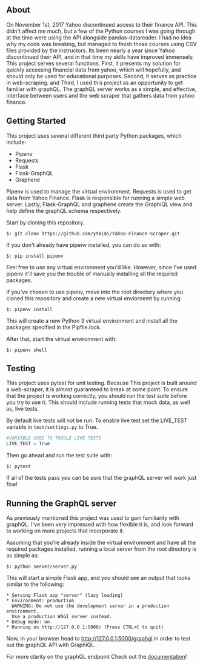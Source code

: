 ## About
On November 1st, 2017 Yahoo discontinued access to their finance API. This didn't affect me much, but a few of the Python courses I was going through at the time were using the API alongside pandas-datareader. I had no idea why my code was breaking, but managed to finish those courses using CSV files provided by the instructors. Its been nearly a year since Yahoo discontinued their API, and in that time my skills have improved immensely. This project serves several functions. First, it presents my solution for quickly accessing financial data from yahoo, which will hopefully, and should only be used for educational purposes. Second, it serves as practice in web-scraping. and Third, I used this project as an opportunity to get familiar with graphQL. The graphQL server works as a simple, and effective, interface between users and the web scraper that gathers data from yahoo finance.


## Getting Started
This project uses several different third party Python packages, which include:
* Pipenv
* Requests
* Flask
* Flask-GraphQL
* Graphene

Pipenv is used to manage the virtual environment. Requests is used to get data from Yahoo Finance. Flask is responsible for running a simple web server. Lastly, Flask-GraphQL and graphene create the GraphiQL view and help define the graphQL schema respectively.

Start by cloning this repository.
```
$: git clone https://github.com/ytmimi/Yahoo-Finance-Scraper.git
```
If you don't already have pipenv installed, you can do so with:
```
$: pip install pipenv
```
Feel free to use any virtual environment you'd like. However,  since I've used pipenv it'll
save you the trouble of manually installing all the required packages.

If you've chosen to use pipenv, move into the root directory where you cloned this repository and create a new virtual enviornemt by running:
 ```
 $: pipenv install
 ```
This will create a new Python 3 virtual environment and install all the packages specified in the Pipfile.lock.

After that, start the virtual environment with:
```
$: pipenv shell
```
## Testing
This project uses pytest for unit testing. Because This project is built around a web-scraper, it is almost guaranteed to break at some point. To ensure that the project is working correctly, you should run the test suite before you try to use it. This should include running tests that mock data, as well as, live tests.

By default live tests will not be run. To enable live test set the LIVE_TEST variable in `test/settings.py` to True.

```python
#VARIABLE USED TO TOGGLE LIVE TESTS
LIVE_TEST = True
```
Then go ahead and run the test suite with:
```
$: pytest
```
If all of the tests pass you can be sure that the graphQL server will work just fine!

## Running the GraphQL server
As previously mentioned this project was used to gain familiarity with graphQL. I've been very impressed with how flexible it is, and look forward to working on more projects that incorporate it.

Assuming that you're already inside the virtual environment and have all the required packages installed, running a local server from the root directory is as simple as:

```
$: python server/server.py
```
This will start a simple Flask app, and you should see an output that looks similar to the following:
```
* Serving Flask app "server" (lazy loading)
* Environment: production
  WARNING: Do not use the development server in a production environment.
  Use a production WSGI server instead.
* Debug mode: on
* Running on http://127.0.0.1:5000/ (Press CTRL+C to quit)
```
Now, in your browser head to http://127.0.0.1:5000/graphql in order to test out the graphQL API with GraphiQL.

For more clarity on the graphQL endpoint Check out the [documentation](./schema.md)!

